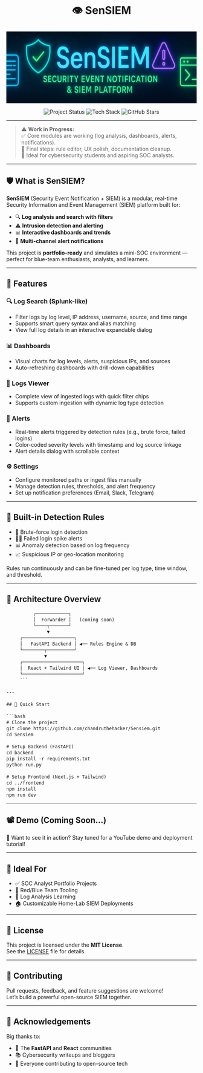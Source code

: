 <h1 align="center">

  <strong><b>👁 SenSIEM</b></strong>
</h1>


  <img src="https://raw.githubusercontent.com/chandruthehacker/Sensiem/main/frontend/src/assets/SenSIEM.png" alt="SenSIEM Logo" align="center"/>
<p align="center">
  <img src="https://img.shields.io/badge/Project%20Status-80%25%20Complete-yellow?style=flat-square" alt="Project Status" />
  <img src="https://img.shields.io/badge/Tech-FastAPI%20%7C%20React-blue?style=flat-square" alt="Tech Stack" />
  <img src="https://img.shields.io/github/stars/chandruthehacker/sensiem?style=social" alt="GitHub Stars" />
</p>

---

> ⚠️ **Work in Progress:**  
> ✅ Core modules are working (log analysis, dashboards, alerts, notifications).  
> 🧠 Final steps: rule editor, UX polish, documentation cleanup.  
> 🎯 Ideal for cybersecurity students and aspiring SOC analysts.

---

## 🛡️ What is SenSIEM?

**SenSIEM** (Security Event Notification + SIEM) is a modular, real-time Security Information and Event Management (SIEM) platform built for:

- 🔍 **Log analysis and search with filters**
- ⚠️ **Intrusion detection and alerting**
- 📊 **Interactive dashboards and trends**
- 💬 **Multi-channel alert notifications**

This project is **portfolio-ready** and simulates a mini-SOC environment — perfect for blue-team enthusiasts, analysts, and learners.

---

## 🚀 Features

### 🔍 Log Search (Splunk-like)
- Filter logs by log level, IP address, username, source, and time range
- Supports smart query syntax and alias matching
- View full log details in an interactive expandable dialog

### 📊 Dashboards
- Visual charts for log levels, alerts, suspicious IPs, and sources
- Auto-refreshing dashboards with drill-down capabilities

### 📁 Logs Viewer
- Complete view of ingested logs with quick filter chips
- Supports custom ingestion with dynamic log type detection

### 🚨 Alerts
- Real-time alerts triggered by detection rules (e.g., brute force, failed logins)
- Color-coded severity levels with timestamp and log source linkage
- Alert details dialog with scrollable context

### ⚙️ Settings
- Configure monitored paths or ingest files manually
- Manage detection rules, thresholds, and alert frequency
- Set up notification preferences (Email, Slack, Telegram)

---

## 🧠 Built-in Detection Rules

- 🔐 Brute-force login detection
- 🧑‍💻 Failed login spike alerts
- 📊 Anomaly detection based on log frequency
- 📈 Suspicious IP or geo-location monitoring

Rules run continuously and can be fine-tuned per log type, time window, and threshold.

---

## 🧱 Architecture Overview

```plaintext
          ┌────────────┐
          │  Forwarder │   (coming soon)
          └────┬───────┘
               ▼
     ┌───────────────────┐
     │   FastAPI Backend │ ◀── Rules Engine & DB
     └────────┬──────────┘
              ▼
     ┌──────────────────────┐
     │  React + Tailwind UI │ ◀── Log Viewer, Dashboards
     └──────────────────────┘
     ```

---

## 🚀 Quick Start

```bash
# Clone the project
git clone https://github.com/chandruthehacker/Sensiem.git
cd Sensiem

# Setup Backend (FastAPI)
cd backend
pip install -r requirements.txt
python run.py

# Setup Frontend (Next.js + Tailwind)
cd ../frontend
npm install
npm run dev
```

---

## 📽️ Demo (Coming Soon...)

🎥 Want to see it in action? Stay tuned for a YouTube demo and deployment tutorial!

---

## 🧠 Ideal For

- ✅ SOC Analyst Portfolio Projects  
- 🔐 Red/Blue Team Tooling  
- 📝 Log Analysis Learning  
- 🏠 Customizable Home-Lab SIEM Deployments

---

## 📄 License

This project is licensed under the **MIT License**.  
See the [LICENSE](LICENSE) file for details.

---

## 🤝 Contributing

Pull requests, feedback, and feature suggestions are welcome!  
Let’s build a powerful open-source SIEM together.

---

## 🙌 Acknowledgements

Big thanks to:

- 🧬 The **FastAPI** and **React** communities  
- 📚 Cybersecurity writeups and bloggers  
- 💖 Everyone contributing to open-source tech
